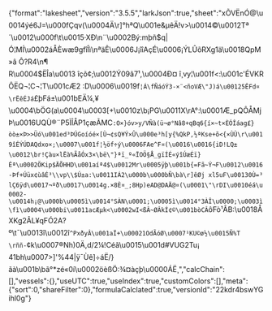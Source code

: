 {"format":"lakesheet","version":"3.5.5","larkJson":true,"sheet":"xÕVËnÓ@\u0014ýé6J=\u000fÇqv(\u0004Ä\r]°hªQ\u001e&µêÄ!v>\u0014©\u0012T­ª´\u0012\u000f\t\u0015·XÐ\n¨\u0002Bý:mþñ$q|Ó¦MÍ\u0002áÅÈwæ9gfîÎì\nªäÊ\u0006J¡îîAçÉ\u0006¡ÝLÛõRXg1ä\u0018QpM»â Ô?R4\n¶R\u0004$ËÎa\u0013 îçõ¢;\u0012Ý09â7¹,\u0004Ð¤ î¸vy¦\u001f<:\u001c'ÉVKRÔËQ¬¦C¬¦T\u001cÆ2 :D\u0006\u0019f`¦Á\fÑáóÝ3-×¨<ñoVÆ\"J)á\u00125ÊF­d¤\rËêÉJá`£þFá±\u001bEÄ¼,¥\u0004\bÖG(a\u0004\u0003[+\u0010z\b¡PG\u0011X\rA°:\u0001Æ_pQÔÅMjÞ\u0016UQ­Ù®¨P5ÌÎÅP1çæÃMC`:O×}óv>y/VÑà(ü¬ø°Nâ8+qBq6{í×~t×ÈÓÎáag£}òò±×Þ>>Üó\u001ed³ÞÚGoíóé×[Ù¬¢sQ¥Ý×Û\u000e³h[y{%QkP,½ªKse+õ<{×ÙÙ\r\u0019îÉÝÚDAQdxo×;\u0007\u001f¦½öf÷ý\u0006FAe^F¤(\u0016\u0016{iD!LQ±\u0012\br!Çàu×lËà%ÃåÓx3×\bë\"}ªï_º«ÏOÖ§Å_gïÍÉ«ýîÚæÉï}Éª\u0002ÖKip$ÄÕHHD\u001aíª4$\u0012Mr\u0005ÿþ\u001b{=Fã~Ý¬F\u0012\u0016-Þf+Úüx¢ùâÉ³\\vp\\$Ú±a:\u0011IÁ2\u000b\u000bÑ\bà\r]êØj xl5uF\u00130Ù=³lÇ6ÿd\u0017¬ºð\u0017\u0014g.×8È¤_;8Hp)eAD@DAÄ@¤(\u0001\"\rDI\u0010éá\u0002-\u0014h¡@\u000b\u0005ì\u0014°SÀN\u0001;\u0005ì\u0014°3ÀÎ\u0000;\u0003ì\fì\u0004\u000bi\u0011acÆµk<\u0002wI<ßÂ~ØÂkÍ¢©\u001bòCÂ`ôFò¹ÂB:\u0018ÅXKg2ÂL¥qFÓ2A?º\t¯\u0013î\u0012î`^PxðyÂ\u001aÏ+\u00021OdÃóØ\u0007¹KU©ø½\u0015Ñ%T\rññ-`¢k\u0007®Nh)0Ä,d/2¼!Céã\u0015\u001d#VUG2Tu¡41bh\u0007>]'%44|ÿ¯Ùê]÷áË/}ãà\u001b\bã°*zé«0í\u0002öèßÖ:¾¤àçþ\u0000ÁË¸","calcChain":[],"vessels":{},"useUTC":true,"useIndex":true,"customColors":[],"meta":{"sort":0,"shareFilter":0},"formulaCalclated":true,"versionId":"22kdr4bswYGihl0g"}